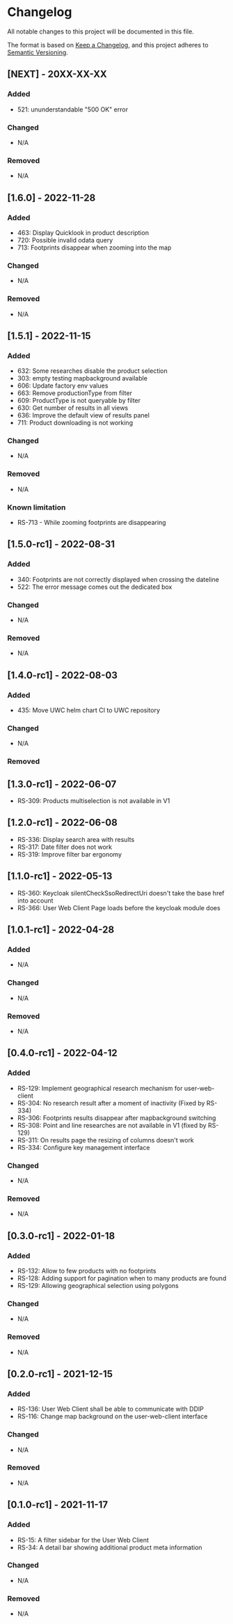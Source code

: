 # Changelog

All notable changes to this project will be documented in this file.

The format is based on [Keep a Changelog](https://keepachangelog.com/en/1.0.0/),
and this project adheres to [Semantic Versioning](https://semver.org/spec/v2.0.0.html).

## [NEXT] - 20XX-XX-XX

### Added

- 521: ununderstandable "500 OK" error

### Changed

- N/A

### Removed

- N/A

## [1.6.0] - 2022-11-28

### Added

- 463: Display Quicklook in product description
- 720: Possible invalid odata query
- 713: Footprints disappear when zooming into the map

### Changed

- N/A

### Removed

- N/A

## [1.5.1] - 2022-11-15

### Added

- 632: Some researches disable the product selection
- 303: empty testing mapbackground available
- 606: Update factory env values
- 663: Remove productionType from filter
- 609: ProductType is not queryable by filter
- 630: Get number of results in all views
- 636: Improve the default view of results panel
- 711: Product downloading is not working

### Changed

- N/A

### Removed

- N/A

### Known limitation

- RS-713 - While zooming footprints are disappearing

## [1.5.0-rc1] - 2022-08-31

### Added

- 340: Footprints are not correctly displayed when crossing the dateline
- 522: The error message comes out the dedicated box

### Changed

- N/A

### Removed

- N/A

## [1.4.0-rc1] - 2022-08-03

### Added

- 435: Move UWC helm chart CI to UWC repository

### Changed

- N/A

### Removed

## [1.3.0-rc1] - 2022-06-07

- RS-309: Products multiselection is not available in V1

## [1.2.0-rc1] - 2022-06-08

- RS-336: Display search area with results
- RS-317: Date filter does not work
- RS-319: Improve filter bar ergonomy

## [1.1.0-rc1] - 2022-05-13

- RS-360: Keycloak silentCheckSsoRedirectUri doesn't take the base href into account
- RS-366: User Web Client Page loads before the keycloak module does

## [1.0.1-rc1] - 2022-04-28

### Added

- N/A

### Changed

- N/A

### Removed

- N/A

## [0.4.0-rc1] - 2022-04-12

### Added

- RS-129: Implement geographical research mechanism for user-web-client
- RS-304: No research result after a moment of inactivity (Fixed by RS-334)
- RS-306: Footprints results disappear after mapbackground switching
- RS-308: Point and line researches are not available in V1 (fixed by RS-129)
- RS-311: On results page the resizing of columns doesn't work
- RS-334: Configure key management interface

### Changed

- N/A

### Removed

- N/A

## [0.3.0-rc1] - 2022-01-18

### Added

- RS-132: Allow to few products with no footprints
- RS-128: Adding support for pagination when to many products are found
- RS-129: Allowing geographical selection using polygons

### Changed

- N/A

### Removed

- N/A

## [0.2.0-rc1] - 2021-12-15

### Added

- RS-136: User Web Client shall be able to communicate with DDIP
- RS-116: Change map background on the user-web-client interface

### Changed

- N/A

### Removed

- N/A

## [0.1.0-rc1] - 2021-11-17

### Added

- RS-15: A filter sidebar for the User Web Client
- RS-34: A detail bar showing additional product meta information

### Changed

- N/A

### Removed

- N/A
